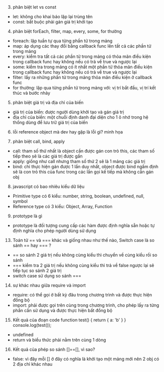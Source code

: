 3. phân biệt let vs const

- let: không cho khai báo lặp lại trùng tên
- const: bắt buộc phải gán giá trị khởi tạo

4. phân biệt forEach, filter, map, every, some, for thường

- foreach: lặp tuần tự qua từng phần tử trong mảng
- map: áp dụng các thay đổi bằng callback func lên tất cả các phần tử trong mảng
- every: kiểm tra tất cả các phần tử trong mảng có thỏa mãn điều kiện trong callback func hay không nếu có trả về true và ngược lại
- some: kiểm tra trong mảng có ít nhất một phần tử thỏa mãn điều kiện trong callback func hay không nếu có trả về true và ngược lại
- filter: lấy ra những phần tử trong mảng thỏa mãn điều kiện ở callback func
- for thường: lặp qua từng phần tử trong mảng với: vị trí bắt đầu, vị trí kết thúc và bước nhảy

5. phân biệt giá trị và địa chỉ của biến

- giá trị của biến: được người dùng khởi tạo và gán giá trị
- địa chỉ của biến: một chuỗi định danh đại diện cho 1 ô nhớ trong hệ thống dùng để lưu trữ giá trị của biến

6. lỗi reference object mà dev hay gặp là lỗi gì? minh họa

7. phân biệt call, bind, apply

- call: tham số thứ nhất là object cần được gán con trỏ this, các tham số tiếp theo sẽ là các giá trị được gấn
- apply: giống như call nhưng tham số thứ 2 sẽ là 1 mảng các giá trị
- bind: chỉ thực hiện gán được 1 lần duy nhất, object được bind ngầm định sẽ là con trỏ this của func trong các lần gọi kế tiếp mà không cần gán obj

8. javascript có bao nhiêu kiểu dữ liệu

- Primitive type có 6 kiểu: number, string, boolean, undefined, null, symbol
- Reference type có 3 kiểu: Object, Array, Function

9. prototype là gì

- prototype là đối tượng cung cấp các hàm được định nghĩa sẵn hoặc tự định nghĩa cho phép người dùng sử dụng

13. Toán tử == và === khác và giống nhau như thế nào, Switch case là so sánh == hay === ?

- == so sánh 2 giá trị nếu không cùng kiểu thì chuyển về cùng kiểu rồi so sánh
- === kiểm tra 2 giá trị nếu không cùng kiểu thì trả về false ngược lại sẽ tiếp tục so sánh 2 giá trị
- switch case sử dụng so sánh ===

14. sự khác nhau giữa require và import

- require: có thể gọi ở bất kỳ đâu trong chương trình và được thực hiện đồng bộ
- import: phải được gọi trên cùng trong chương trình, cho phép lấy ra từng phần cần sử dụng và được thực hiện bất đồng bộ

15. Kết quả của đoạn code
    function test() {
    return
    {
    a: 'b'
    }
    }
    console.log(test());

- undefined
- return và biểu thức phải nằm trên cùng 1 dòng

16. Kết quả của phép so sánh []==[], vì sao?

- false: vì đây mỗi [] ở đây có nghĩa là khởi tạo một mảng mới nên 2 obj có 2 địa chỉ khác nhau
